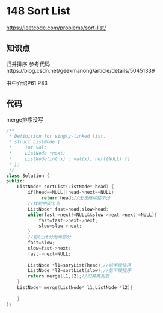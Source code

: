 # 148 Sort List
https://leetcode.com/problems/sort-list/
## 知识点
归并排序
参考代码https://blog.csdn.net/geekmanong/article/details/50451339

书中介绍P61 P83
## 代码
merge排序没写
```c++
/**
 * Definition for singly-linked list.
 * struct ListNode {
 *     int val;
 *     ListNode *next;
 *     ListNode(int x) : val(x), next(NULL) {}
 * };
 */
class Solution {
public:
    ListNode* sortList(ListNode* head) {
        if(head==NULL||head->next==NULL)
             return head;//无法继续往下分
        //找到中间节点
        ListNode* fast=head,slow=head;
        while(fast->next!=NULL&&slow->next->next!=NULL){
            fast=fast->next->next;
            slow=slow->next;
        }
        //将list分为两部分
        fast=slow;
        slow=fast->next;
        fast->next=NULL;
        
        ListNode *l1=soryList(head);//前半段排序
        ListNode *l2=sortList(slow);//后半段排序
        return merge(l1,l2);//归并两列表
    }
    ListNode* merge(ListNode* l1,ListNode *l2){
        
    }
};
```
